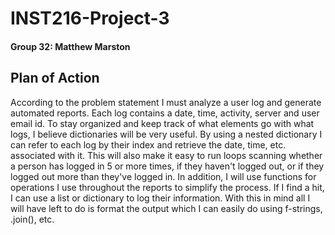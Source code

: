 # INST216-Project-3
#### Group 32: Matthew Marston

## Plan of Action
According to the problem statement I must analyze a user log and generate automated reports. Each log contains a date, time, activity, server and user email id. To stay organized and keep track of what elements go with what logs, I believe dictionaries will be very useful. By using a nested dictionary I can refer to each log by their index and retrieve the date, time, etc. associated with it. This will also make it easy to run loops scanning whether a person has logged in 5 or more times, if they haven't logged out, or if they logged out more than they've logged in. In addition, I will use functions for operations I use throughout the reports to simplify the process. If I find a hit, I can use a list or dictionary to log their information. With this in mind all I will have left to do is format the output which I can easily do using f-strings, .join(), etc.
